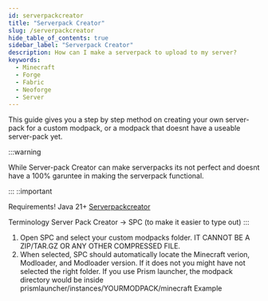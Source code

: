 ```yaml
---
id: serverpackcreator
title: "Serverpack Creator"
slug: /serverpackcreator
hide_table_of_contents: true
sidebar_label: "Serverpack Creator"
description: How can I make a serverpack to upload to my server?
keywords:
  - Minecraft
  - Forge
  - Fabric
  - Neoforge
  - Server
---
```

This guide gives you a step by step method on creating your own server-pack for a custom modpack, or a modpack that doesnt have a useable server-pack yet.

:::warning

While Server-pack Creator can make serverpacks its not perfect and doesnt have a 100% garuntee in making the serverpack functional.

:::
::important

Requirements!
Java 21+
[Serverpackcreator](https://github.com/Griefed/ServerPackCreator/releases)

Terminology
Server Pack Creator -> SPC (to make it easier to type out)
:::

1. Open SPC and select your custom modpacks folder. IT CANNOT BE A ZIP/TAR.GZ OR ANY OTHER COMPRESSED FILE.
2. When selected, SPC should automatically locate the Minecraft verion, Modloader, and Modloader version. If it does not you might have not selected the right folder. If you use Prism launcher, the modpack directory would be inside prismlauncher/instances/YOURMODPACK/minecraft
   Example
